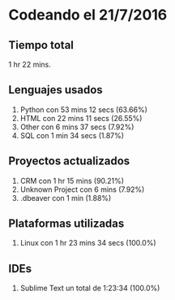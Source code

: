 # Codeando el 21/7/2016

## Tiempo total
1 hr 22 mins.

## Lenguajes usados
1. Python con 53 mins 12 secs (63.66%)
1. HTML con 22 mins 11 secs (26.55%)
1. Other con 6 mins 37 secs (7.92%)
1. SQL con 1 min 34 secs (1.87%)

## Proyectos actualizados
1. CRM con 1 hr 15 mins (90.21%)
1. Unknown Project con 6 mins (7.92%)
1. .dbeaver con 1 min (1.88%)

## Plataformas utilizadas
1. Linux con 1 hr 23 mins 34 secs (100.0%)

## IDEs
1. Sublime Text un total de 1:23:34 (100.0%)
